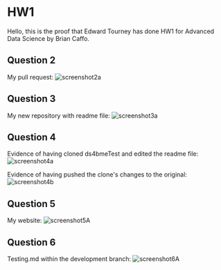 # HW1

Hello, this is the proof that Edward Tourney has done HW1 for Advanced Data Science by Brian Caffo.

## Question 2
My pull request:
![screenshot2a](\2A.png)

## Question 3
My new repository with readme file:
![screenshot3a](\3A.png)

## Question 4
Evidence of having cloned ds4bmeTest and edited the readme file:
![screenshot4a](\4A.PNG)

Evidence of having pushed the clone's changes to the original:
![screenshot4b](\4B.PNG)

## Question 5
My website:
![screenshot5A](\5A.PNG)

## Question 6
Testing.md within the development branch:
![screenshot6A](\6A.PNG)